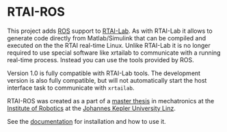 # RTAI-ROS

This project adds [ROS](http://www.ros.org) support to [RTAI-Lab](https://www.rtai.org/?About_RTAI-Lab).
As with RTAI-Lab it allows to generate code directly from Matlab/Simulink that can be compiled and executed on the the RTAI real-time Linux.
Unlike RTAI-Lab it is no longer required to use special software like xrtailab to communicate with a running real-time process.
Instead you can use the tools provided by ROS.

Version 1.0 is fully compatible with RTAI-Lab tools. The development version is also fully compatible, but will not automatically start the host interface task to communicate with `xrtailab`.

RTAI-ROS was created as a part of a [master thesis](http://epub.jku.at/urn:nbn:at:at-ubl:1-5222)
 in mechatronics at the [Institute of Robotics](http://www.robotik.jku.at/) at the [Johannes Kepler University Linz](http://www.jku.at/).

See the [documentation](https://rhopfer.github.io/rtairos/) for installation and how to use it.
